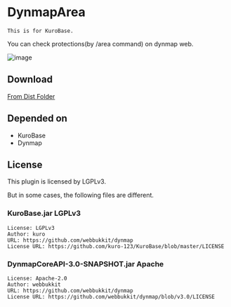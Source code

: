 # DynmapArea

    This is for KuroBase.

You can check protections(by /area command) on dynmap web.

![image](https://cldup.com/QY2EtcCu5F.png)

## Download

[From Dist Folder](https://github.com/beito123/DynmapArea/tree/master/dist)

## Depended on

- KuroBase
- Dynmap

## License

This plugin is licensed by LGPLv3.

But in some cases, the following files are different.

### KuroBase.jar LGPLv3

    License: LGPLv3
    Author: kuro
    URL: https://github.com/webbukkit/dynmap
    License URL: https://github.com/kuro-123/KuroBase/blob/master/LICENSE

### DynmapCoreAPI-3.0-SNAPSHOT.jar Apache

    License: Apache-2.0
    Author: webbukkit
    URL: https://github.com/webbukkit/dynmap
    License URL: https://github.com/webbukkit/dynmap/blob/v3.0/LICENSE

